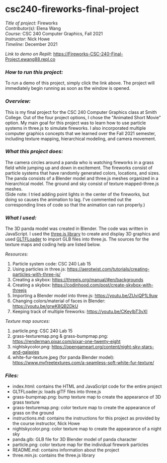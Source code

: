 # csc240-fireworks-final-project

*Title of project:* Fireworks      
*Contributor(s):* Elena Wang      
*Course:* CSC 240 Computer Graphics, Fall 2021      
*Instructor:* Nick Howe      
*Timeline:* December 2021      

*Link to demo on Replit:* https://Fireworks-CSC-240-Final-Project.ewang88.repl.co

### *How to run this project:*       
To run a demo of this project, simply click the link above. The project will immediately begin running as soon as the window is opened.

### *Overview:*      
This is my final project for the CSC 240 Computer Graphics class at Smith College. Out of the four project options, I chose the "Animated Short Movie" option. My main goal for this project was to learn how to use particle systems in three.js to simulate fireworks. I also incorporated multiple computer graphics concepts that we learned over the Fall 2021 semester, including texture mapping, hierarchical modeling, and camera movement.

### *What this project does:*     
The camera circles around a panda who is watching fireworks in a grass field while jumping up and down in excitement. The fireworks consist of particle systems that have randomly generated colors, locations, and sizes. The panda consists of a Blender model and three.js meshes organized in a hierarchical model. The ground and sky consist of texture mapped-three.js meshes.    
(Side note: I tried adding point lights in the center of the fireworks, but doing so causes the animation to lag. I've commented out the corresponding lines of code so that the animation can run properly.)

### *What I used:*      
The 3D panda model was created in Blender. The code was written in JavaScript. I used the [three.js library](https://threejs.org/) to create and display 3D graphics and used [GLTFLoader](https://threejs.org/docs/#examples/en/loaders/GLTFLoader) to import GLB files into three.js. The sources for the texture maps and coding help are listed below.

*Resources:*    
1. Particle system code: CSC 240 Lab 15   
2. Using particles in three.js: https://aerotwist.com/tutorials/creating-particles-with-three-js/   
3. Creating a skybox: https://threejs.org/manual/#en/backgrounds   
4. Creating a skybox: https://codinhood.com/post/create-skybox-with-threejs    
5. Importing a Blender model into three.js: https://youtu.be/ZUviQP1L9uw     
6. Changing colors/material of faces in Blender: https://youtu.be/grwK8QB2DkU    
7. Keeping track of multiple fireworks: https://youtu.be/CKeyIbT3vXI    

*Texture map sources:*    
1. particle.png: CSC 240 Lab 15    
2. grass-texturemap.png & grass-bumpmap.png: https://renderman.pixar.com/pixar-one-twenty-eight    
3. nightskycolor.png: https://opengameart.org/content/night-sky-stars-and-galaxies    
4. white-fur-texture.jpeg (for panda Blender model): https://www.myfreetextures.com/a-seamless-soft-white-fur-texture/

### *Files:*   
* index.html: contains the HTML and JavaScript code for the entire project
* GLTFLoader.js: loads glTF files into three.js
* grass-bumpmap.png: bump texture map to create the appearance of 3D grass texture
* grass-texturemap.png: color texture map to create the appearance of grass on the ground
* instructions.md: contains the instructions for this project as provided by the course instructor, Nick Howe
* nightskycolor.png: color texture map to create the appearance of a night sky
* panda.glb: GLB file for 3D Blender model of panda character
* particle.png: color texture map for the individual firework particles
* README.md: contains information about the project
* three.min.js: contains the three.js library
